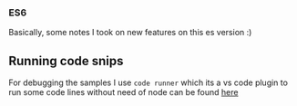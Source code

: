 ### ES6

Basically, some notes I took on new features on this es version :)

## Running code snips

For debugging the samples I use `code runner` which its a vs code plugin to run some code lines without need of node can be found [here](https://marketplace.visualstudio.com/items?itemName=formulahendry.code-runner)

